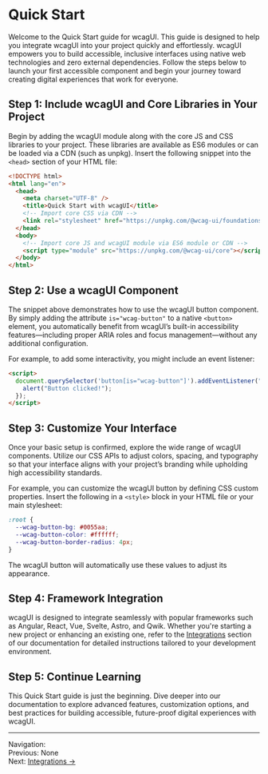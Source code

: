 # Quick Start

Welcome to the Quick Start guide for wcagUI. This guide is designed to help you integrate wcagUI into your project quickly and effortlessly. wcagUI empowers you to build accessible, inclusive interfaces using native web technologies and zero external dependencies. Follow the steps below to launch your first accessible component and begin your journey toward creating digital experiences that work for everyone.

## Step 1: Include wcagUI and Core Libraries in Your Project

Begin by adding the wcagUI module along with the core JS and CSS libraries to your project. These libraries are available as ES6 modules or can be loaded via a CDN (such as unpkg). Insert the following snippet into the `<head>` section of your HTML file:

```html
<!DOCTYPE html>
<html lang="en">
  <head>
    <meta charset="UTF-8" />
    <title>Quick Start with wcagUI</title>
    <!-- Import core CSS via CDN -->
    <link rel="stylesheet" href="https://unpkg.com/@wcag-ui/foundations" />
  </head>
  <body>
    <!-- Import core JS and wcagUI module via ES6 module or CDN -->
    <script type="module" src="https://unpkg.com/@wcag-ui/core"></script>
  </body>
</html>
```

## Step 2: Use a wcagUI Component

The snippet above demonstrates how to use the wcagUI button component. By simply adding the attribute `is="wcag-button"` to a native `<button>` element, you automatically benefit from wcagUI’s built-in accessibility features—including proper ARIA roles and focus management—without any additional configuration.

For example, to add some interactivity, you might include an event listener:

```html
<script>
  document.querySelector('button[is="wcag-button"]').addEventListener("click", () => {
    alert("Button clicked!");
  });
</script>
```

## Step 3: Customize Your Interface

Once your basic setup is confirmed, explore the wide range of wcagUI components. Utilize our CSS APIs to adjust colors, spacing, and typography so that your interface aligns with your project’s branding while upholding high accessibility standards.

For example, you can customize the wcagUI button by defining CSS custom properties. Insert the following in a `<style>` block in your HTML file or your main stylesheet:

```css
:root {
  --wcag-button-bg: #0055aa;
  --wcag-button-color: #ffffff;
  --wcag-button-border-radius: 4px;
}
```

The wcagUI button will automatically use these values to adjust its appearance.

## Step 4: Framework Integration

wcagUI is designed to integrate seamlessly with popular frameworks such as Angular, React, Vue, Svelte, Astro, and Qwik. Whether you're starting a new project or enhancing an existing one, refer to the [Integrations](./getting-started-integrations.html) section of our documentation for detailed instructions tailored to your development environment.

## Step 5: Continue Learning

This Quick Start guide is just the beginning. Dive deeper into our documentation to explore advanced features, customization options, and best practices for building accessible, future-proof digital experiences with wcagUI.

---

Navigation:  
Previous: None  
Next: [Integrations →](./getting-started-integrations.html)
